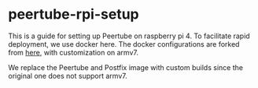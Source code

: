 # peertube-rpi-setup

This is a guide for setting up Peertube on raspberry pi 4. To facilitate rapid deployment, we use docker here.
The docker configurations are forked from [here](https://github.com/Chocobozzz/PeerTube), with customization on armv7.

We replace the Peertube and Postfix image with custom builds since the original one does not support armv7.
